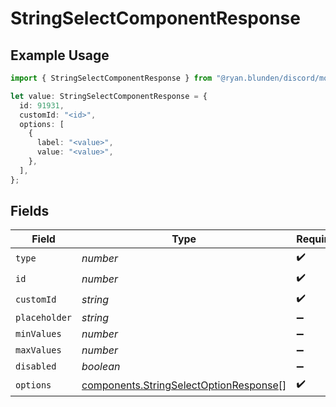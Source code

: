 # StringSelectComponentResponse

## Example Usage

```typescript
import { StringSelectComponentResponse } from "@ryan.blunden/discord/models/components";

let value: StringSelectComponentResponse = {
  id: 91931,
  customId: "<id>",
  options: [
    {
      label: "<value>",
      value: "<value>",
    },
  ],
};
```

## Fields

| Field                                                                                            | Type                                                                                             | Required                                                                                         | Description                                                                                      |
| ------------------------------------------------------------------------------------------------ | ------------------------------------------------------------------------------------------------ | ------------------------------------------------------------------------------------------------ | ------------------------------------------------------------------------------------------------ |
| `type`                                                                                           | *number*                                                                                         | :heavy_check_mark:                                                                               | N/A                                                                                              |
| `id`                                                                                             | *number*                                                                                         | :heavy_check_mark:                                                                               | N/A                                                                                              |
| `customId`                                                                                       | *string*                                                                                         | :heavy_check_mark:                                                                               | N/A                                                                                              |
| `placeholder`                                                                                    | *string*                                                                                         | :heavy_minus_sign:                                                                               | N/A                                                                                              |
| `minValues`                                                                                      | *number*                                                                                         | :heavy_minus_sign:                                                                               | N/A                                                                                              |
| `maxValues`                                                                                      | *number*                                                                                         | :heavy_minus_sign:                                                                               | N/A                                                                                              |
| `disabled`                                                                                       | *boolean*                                                                                        | :heavy_minus_sign:                                                                               | N/A                                                                                              |
| `options`                                                                                        | [components.StringSelectOptionResponse](../../models/components/stringselectoptionresponse.md)[] | :heavy_check_mark:                                                                               | N/A                                                                                              |